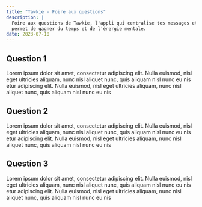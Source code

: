 ```yaml
---
title: "Tawkie - Foire aux questions"
description: |
  Foire aux questions de Tawkie, l'appli qui centralise tes messages et te
  permet de gagner du temps et de l'énergie mentale.
date: 2023-07-10
---
```


## Question 1

Lorem ipsum dolor sit amet, consectetur adipiscing elit. Nulla euismod, nisl eget ultricies aliquam, nunc nisl aliquet nunc, quis aliquam nisl nunc eu nis etur adipiscing elit. Nulla euismod, nisl eget ultricies aliquam, nunc nisl aliquet nunc, quis aliquam nisl nunc eu nis

## Question 2

Lorem ipsum dolor sit amet, consectetur adipiscing elit. Nulla euismod, nisl eget ultricies aliquam, nunc nisl aliquet nunc, quis aliquam nisl nunc eu nis etur adipiscing elit. Nulla euismod, nisl eget ultricies aliquam, nunc nisl aliquet nunc, quis aliquam nisl nunc eu nis

## Question 3

Lorem ipsum dolor sit amet, consectetur adipiscing elit. Nulla euismod, nisl eget ultricies aliquam, nunc nisl aliquet nunc, quis aliquam nisl nunc eu nis etur adipiscing elit. Nulla euismod, nisl eget ultricies aliquam, nunc nisl aliquet nunc, quis aliquam nisl nunc eu nis
